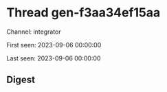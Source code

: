 # Thread gen-f3aa34ef15aa
Channel: integrator

First seen: 2023-09-06 00:00:00

Last seen: 2023-09-06 00:00:00

## Digest


